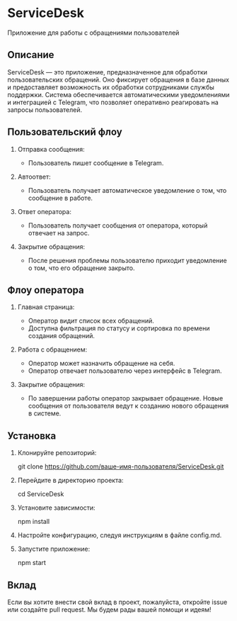 # ServiceDesk

Приложение для работы с обращениями пользователей

## Описание

ServiceDesk — это приложение, предназначенное для обработки пользовательских обращений. Оно фиксирует обращения в базе данных и предоставляет возможность их обработки сотрудниками службы поддержки. Система обеспечивается автоматическими уведомлениями и интеграцией с Telegram, что позволяет оперативно реагировать на запросы пользователей.

## Пользовательский флоу

1. Отправка сообщения: 
   - Пользователь пишет сообщение в Telegram.
  
2. Автоответ: 
   - Пользователь получает автоматическое уведомление о том, что сообщение в работе.
  
3. Ответ оператора: 
   - Пользователь получает сообщения от оператора, который отвечает на запрос.
  
4. Закрытие обращения: 
   - После решения проблемы пользователю приходит уведомление о том, что его обращение закрыто.

## Флоу оператора

1. Главная страница:
   - Оператор видит список всех обращений.
   - Доступна фильтрация по статусу и сортировка по времени создания обращений.
  
2. Работа с обращением:
   - Оператор может назначить обращение на себя.
   - Оператор отвечает пользователю через интерфейс в Telegram.

3. Закрытие обращения:
   - По завершении работы оператор закрывает обращение. Новые сообщения от пользователя ведут к созданию нового обращения в системе.

## Установка

1. Клонируйте репозиторий:
   
   git clone https://github.com/ваше-имя-пользователя/ServiceDesk.git
   

2. Перейдите в директорию проекта:
   
   cd ServiceDesk
   

3. Установите зависимости:
   
   npm install
   

4. Настройте конфигурацию, следуя инструкциям в файле config.md.

5. Запустите приложение:
   
   npm start
   

## Вклад

Если вы хотите внести свой вклад в проект, пожалуйста, откройте issue или создайте pull request. Мы будем рады вашей помощи и идеям!
